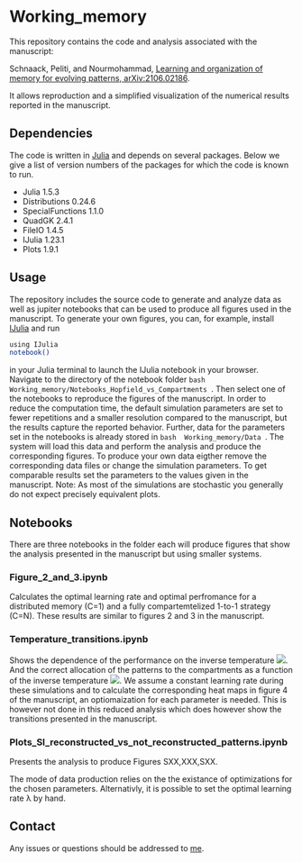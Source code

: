 # Working_memory


This repository contains the code and analysis associated with the manuscript:

Schnaack, Peliti, and Nourmohammad, [Learning and organization of memory for evolving patterns, arXiv:2106.02186](https://arxiv.org/abs/2106.02186).

It allows reproduction and a simplified visualization of the numerical results reported in the manuscript.

## Dependencies

The code is written in [Julia](https://julialang.org) and depends on several packages. Below we give a list of version numbers of the packages for which the code is known to run.
- Julia 1.5.3
- Distributions 0.24.6
- SpecialFunctions 1.1.0
- QuadGK 2.4.1
- FileIO 1.4.5
- IJulia 1.23.1
- Plots 1.9.1

## Usage

The repository includes the source code to generate and analyze data as well as jupiter notebooks that can be used to produce all figures used in the manuscript. To generate your own figures, you can, for example, install [IJulia](https://github.com/JuliaLang/IJulia.jl) and run
```bash
using IJulia
notebook()
```
in your Julia terminal to launch the IJulia notebook in your browser. Navigate to the directory of the notebook folder ```bash  Working_memory/Notebooks_Hopfield_vs_Compartments ```. Then select one of the notebooks to reproduce the figures of the manuscript.
In order to reduce the computation time, the default simulation parameters are set to fewer repetitions and a smaller resolution compared to the manuscript, but the results capture the reported behavior. Further, data for the parameters set in the notebooks is already stored in ```bash  Working_memory/Data ```. The system will load this data and perform the analysis and produce the corresponding figures. To produce your own data eigther remove the corresponding data files or change the simulation parameters.
To get comparable results set the parameters to the values given in the manuscript. Note: As most of the simulations are stochastic you generally do not expect precisely equivalent plots.


## Notebooks

There are three notebooks in the folder each will produce figures that show the analysis presented in the manuscript but using smaller systems.

### Figure_2_and_3.ipynb

Calculates the optimal learning rate and optimal perfromance for a distributed memory (C=1) and a fully compartemtelized 1-to-1 strategy (C=N). These results are similar to figures 2 and 3 in the manuscript.

### Temperature_transitions.ipynb

Shows the dependence of the performance on the inverse temperature <img src="https://render.githubusercontent.com/render/math?math=\beta_{\rm H}">. And the correct allocation of the patterns to the compartments as a function of the inverse temperature <img src="https://render.githubusercontent.com/render/math?math=\beta_{\rm S}">.
We assume a constant learning rate during these simulations and  to calculate the corresponding heat maps in figure 4 of the manuscript, an optiomaization for each parameter is needed. This is however not done in this reduced analysis which does however show the transitions presented in the manuscript.

###  Plots_SI_reconstructed_vs_not_reconstructed_patterns.ipynb
Presents the analysis to produce Figures SXX,XXX,SXX.

The mode of data production relies on the the existance of optimizations for the chosen parameters. Alternativly, it is possible to set the optimal learning rate λ by hand. 

## Contact

Any issues or questions should be addressed to [me](mailto:oskar.schnaack@ds.mpg.de).

